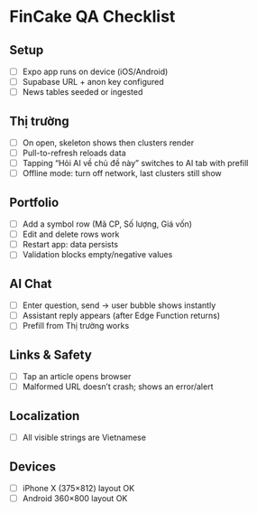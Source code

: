 # FinCake QA Checklist

## Setup
- [ ] Expo app runs on device (iOS/Android)
- [ ] Supabase URL + anon key configured
- [ ] News tables seeded or ingested

## Thị trường
- [ ] On open, skeleton shows then clusters render
- [ ] Pull-to-refresh reloads data
- [ ] Tapping “Hỏi AI về chủ đề này” switches to AI tab with prefill
- [ ] Offline mode: turn off network, last clusters still show

## Portfolio
- [ ] Add a symbol row (Mã CP, Số lượng, Giá vốn)
- [ ] Edit and delete rows work
- [ ] Restart app: data persists
- [ ] Validation blocks empty/negative values

## AI Chat
- [ ] Enter question, send → user bubble shows instantly
- [ ] Assistant reply appears (after Edge Function returns)
- [ ] Prefill from Thị trường works

## Links & Safety
- [ ] Tap an article opens browser
- [ ] Malformed URL doesn’t crash; shows an error/alert

## Localization
- [ ] All visible strings are Vietnamese

## Devices
- [ ] iPhone X (375×812) layout OK
- [ ] Android 360×800 layout OK

